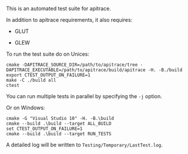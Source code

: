 This is an automated test suite for apitrace.

In addition to apitrace requirements, it also requires:

* GLUT

* GLEW

To run the test suite do on Unices:

    cmake -DAPITRACE_SOURCE_DIR=/path/to/apitrace/tree -DAPITRACE_EXECUTABLE=/path/to/apitrace/build/apitrace -H. -B./build
    export CTEST_OUTPUT_ON_FAILURE=1
    make -C ./build all
    ctest

You can run multiple tests in parallel by specifying the `-j` option.

Or on Windows:

    cmake -G "Visual Studio 10" -H. -B.\build
    cmake --build .\build --target ALL_BUILD
    set CTEST_OUTPUT_ON_FAILURE=1
    cmake --build .\build --target RUN_TESTS

A detailed log will be written to `Testing/Temporary/LastTest.log`.
